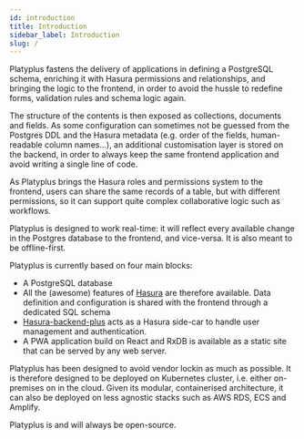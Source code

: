 ```yaml
---
id: introduction
title: Introduction
sidebar_label: Introduction
slug: /
---
```


Platyplus fastens the delivery of applications in defining a PostgreSQL schema, enriching it with Hasura permissions and relationships, and bringing the logic to the frontend, in order to avoid the hussle to redefine forms, validation rules and schema logic again.

The structure of the contents is then exposed as collections, documents and fields. As some configuration can sometimes not be guessed from the Postgres DDL and the Hasura metadata (e.g. order of the fields, human-readable column names...), an additional customisation layer is stored on the backend, in order to always keep the same frontend application and avoid writing a single line of code.

As Platyplus brings the Hasura roles and permissions system to the frontend, users can share the same records of a table, but with different permissions, so it can support quite complex collaborative logic such as workflows.

Platyplus is designed to work real-time: it will reflect every available change in the Postgres database to the frontend, and vice-versa. It is also meant to be offline-first.

Platyplus is currently based on four main blocks:

- A PostgreSQL database
- All the (awesome) features of [Hasura](https://hasura.io/) are therefore available. Data definition and configuration is shared with the frontend through a dedicated SQL schema
- [Hasura-backend-plus](https://github.com/nhost/hasura-backend-plus) acts as a Hasura side-car to handle user management and authentication.
- A PWA application build on React and RxDB is available as a static site that can be served by any web server.

Platyplus has been designed to avoid vendor lockin as much as possible. It is therefore designed to be deployed on Kubernetes cluster, i.e. either on-premises on in the cloud. Given its modular, containerised architecture, it can also be deployed on less agnostic stacks such as AWS RDS, ECS and Amplify.

Platyplus is and will always be open-source.
